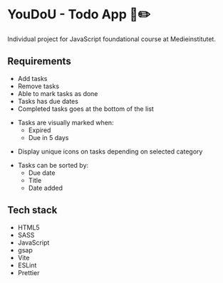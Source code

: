 # YouDoU - Todo App 📘✏️

Individual project for JavaScript foundational course at Medieinstitutet.

## Requirements

- Add tasks
- Remove tasks
- Able to mark tasks as done
- Tasks has due dates
- Completed tasks goes at the bottom of the list
* Tasks are visually marked when: 
  - Expired
  - Due in 5 days
- Display unique icons on tasks depending on selected category  
* Tasks can be sorted by:
  - Due date
  - Title
  - Date added

## Tech stack

- HTML5
- SASS
- JavaScript
- gsap
- Vite
- ESLint
- Prettier

